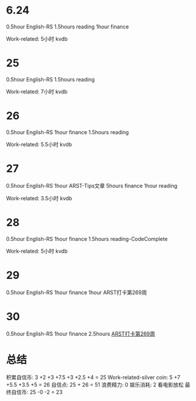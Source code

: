 # 6.24
0.5hour English-RS
1.5hours reading
1hour finance

Work-related:
5小时 kvdb

# 25
0.5hour English-RS
1.5hours reading

Work-related:
7小时 kvdb

# 26
0.5hour English-RS
1hour finance
1.5hours reading

Work-related:
5.5小时 kvdb

# 27
0.5hour English-RS
1hour ARST-Tips文章
5hours finance
1hour reading

Work-related:
3.5小时 kvdb

# 28
0.5hour English-RS
1hour finance
1.5hours reading-CodeComplete

Work-related:
5小时 kvdb

# 29
0.5hour English-RS
1hour finance
1hour ARST打卡第269周

# 30
0.5hour English-RS
1hour finance
2.5hours [ARST打卡第269周](https://www.wolfdan.cn/arst%E6%89%93%E5%8D%A1%E7%AC%AC269%E5%91%A8/)

# 总结
积累自信币: 3 +2 +3 +7.5 +3 +2.5 +4 = 25
Work-related-silver coin: 5 +7 +5.5 +3.5 +5 = 26
自信点: 25 + 26 = 51
浪费精力: 0
娱乐消耗: 2 看电影放松
最终自信币: 25 -0 -2 = 23

